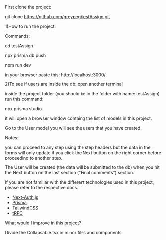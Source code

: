 First clone the project:

git clone https://github.com/greypeg/testAssign.git

1)How to run the project:

Commands:

cd testAssign

npx prisma db push

npm run dev

in your browser paste this: http://localhost:3000/

2)To see if users are inside the db:
open another terminal

inside the project folder (you should be in the folder with name: testAssign) run this command:

npx prisma studio

it will open a browser window containg the list of models in this project.

Go to the User model you will see the users that you have created.


Notes:

you can proceed to any step using the step headers but the data in the forms will only update if you click the Next button on the right corner before proceeding to another step.

The User will be created (the data will be submitted to the db) when you hit the Next button on the last section ("Final comments") section.

If you are not familiar with the different technologies used in this project, please refer to the respective docs.

- [Next-Auth.js](https://next-auth.js.org)
- [Prisma](https://prisma.io)
- [TailwindCSS](https://tailwindcss.com)
- [tRPC](https://trpc.io)

What would I improve in this project?

Divide the Collapsable.tsx in minor files and components